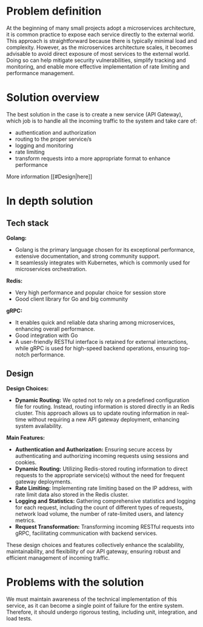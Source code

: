 # Problem definition 
At the beginning of many small projects adopt a microservices architecture, it is common practice to expose each service directly to the external world. This approach is straightforward because there is typically minimal load and complexity. However, as the microservices architecture scales, it becomes advisable to avoid direct exposure of most services to the external world. Doing so can help mitigate security vulnerabilities, simplify tracking and monitoring, and enable more effective implementation of rate limiting and performance management.
# Solution overview
The best solution in the case is to create a new service (API Gateway), which job is to handle all the incoming traffic to the system and take care of:
- authentication and authorization
- routing to the proper service/s
- logging and monitoring
- rate limiting
- transform requests into a more appropriate format to enhance performance

More information [[#Design|here]]
# In depth solution
## Tech stack
**Golang:**
- Golang is the primary language chosen for its exceptional performance, extensive documentation, and strong community support.
- It seamlessly integrates with Kubernetes, which is commonly used for microservices orchestration.

**Redis:**
- Very high performance and popular choice for session store
- Good client library for Go and big community 

**gRPC:**
- It enables quick and reliable data sharing among microservices, enhancing overall performance.
- Good integration with Go
- A user-friendly RESTful interface is retained for external interactions, while gRPC is used for high-speed backend operations, ensuring top-notch performance.

## Design

**Design Choices:**
- **Dynamic Routing:** We opted not to rely on a predefined configuration file for routing. Instead, routing information is stored directly in an Redis cluster. This approach allows us to update routing information in real-time without requiring a new API gateway deployment, enhancing system availability.

**Main Features:**
- **Authentication and Authorization:** Ensuring secure access by authenticating and authorizing incoming requests using sessions and cookies.
- **Dynamic Routing:** Utilizing Redis-stored routing information to direct requests to the appropriate service(s) without the need for frequent gateway deployments.
- **Rate Limiting:** Implementing rate limiting based on the IP address, with rate limit data also stored in the Redis cluster.
- **Logging and Statistics:** Gathering comprehensive statistics and logging for each request, including the count of different types of requests, network load volume, the number of rate-limited users, and latency metrics.
- **Request Transformation:** Transforming incoming RESTful requests into gRPC, facilitating communication with backend services.

These design choices and features collectively enhance the scalability, maintainability, and flexibility of our API gateway, ensuring robust and efficient management of incoming traffic.

# Problems with the solution
We must maintain awareness of the technical implementation of this service, as it can become a single point of failure for the entire system. Therefore, it should undergo rigorous testing, including unit, integration, and load tests.